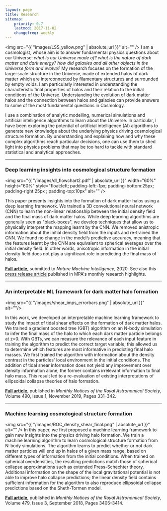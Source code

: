 ```yaml
---
layout: page
title: Research
sitemap:
    priority: 0.7
    lastmod: 2017-11-02
    changefreq: weekly
---
```

 <span class="image right"><img src="{{ "images/LSS_yellow.png" | absolute_url }}" alt="" /></span> 
I am a cosmologist, whose aim is to answer fundamental physics questions about our Universe: <i>what is our Universe made of? what is the nature of dark matter and dark energy? how did galaxies and all other objects in the Universe form and evolve?</i> My research focuses on the formation of the large-scale structure in the Universe, made of extended halos of dark matter which are interconnected by filamentary structures and surrounded by empty voids. I am particularly interested in understanding the characteristic final properties of halos and their relation to the initial conditions of the Universe. Understanding the evolution of dark matter halos and the connection between halos and galaxies can provide answers to some of the most fundamental questions in Cosmology.

I use a combination of analytic modelling, numerical simulations and artificial intelligence algorithms to learn about the Universe. In particular, I have been exploring the potential of artificial intelligence (AI) algorithms to generate new knowledge about the underlying physics driving cosmological structure formation. By understanding and explaining how and why these complex algorithms reach particular decisions, one can use them to shed light into physics problems that may be too hard to tackle with standard statistical and analytical approaches.

<hr />

### Deep learning insights into cosmological structure formation 


<img src="{{ "/images/dl_flowchart2.pdf" | absolute_url }}"  width="60%" height="60%" style="float:left; padding-left:-1px;
padding-bottom:25px; padding-right:25px ; padding-top:10px" alt="" />

This paper presents insights into the formation of dark matter halos using a deep learning framework. We trained a 3D convolutional neural network (CNN) to learn the non-linear relationship between the initial density field and the final mass of dark matter halos. While deep learning algorithms are generally seen as "black-boxes", we develop techniques that allow us to physically interpret the mapping learnt by the CNN. We removed anistropic information about the initial density field from the inputs and re-trained the CNN. We found no change in the model’s predictive accuracy, meaning that the features learnt by the CNN are equivalent to spherical averages over the initial density field. In other words, anisotropic information in the initial density field does not play a significant role in predicting the final mass of halos.

<a href="https://arxiv.org/abs/2011.10577"><b>Full article</b></a>, submitted to <i>Nature Machine Intelligence</i>, 2020. See also this <a href="https://www.mpa-garching.mpg.de/915942/hl202102?c=27981">press release article</a> published in MPA's monthly research highlights.

<hr />

### An interpretable ML framework for dark matter halo formation

<span class="image right"><img src="{{ "/images/shear_imps_errorbars.png" | absolute_url }}" alt=""/></span>

In this work, we developed an interpretable machine learning framework to study the impact of tidal shear effects on the formation of dark matter halos. We trained a gradient boosted tree (GBT) algorithm on an N-body simulation to infer the final mass of the halo to which each dark matter particle belongs at z=0. With GBTs, we can measure the relevance of each input feature in training the algorithm to predict the correct target variable; this allowed us to determine which features are most informative in predicting final halo masses. We first trained the algorithm with information about the density contrast in the particles' local environment in the initial conditions. The addition of tidal shear information does not yield any improvement over density information alone; the former contains irrelevant information to final halo mass. This result led to a re-evaluation of existing interpretations of ellipsoidal collapse theories of halo formation.

<a href="https://arxiv.org/abs/1906.06339"><b>Full article</b></a>, published in <i>Monthly Notices of the Royal Astronomical Society</i>, Volume 490, Issue 1, November 2019, Pages 331–342.

<hr />


### Machine learning cosmological structure formation

<span class="image left"><img src="{{ "/images/ROC_density_shear_final.png" | absolute_url }}" alt="" /></span>
In this paper, we first proposed a machine learning framework to gain new insights into the physics driving halo formation. We train a machine learning algorithm to learn cosmological structure formation from N-body simulations. The algorithm learns to predict whether or not dark matter particles will end up in halos of a given mass range, based on different types of information from the initial conditions.  When trained on spherical overdensities, the resulting predictions match those of spherical collapse approximations such as extended Press-Schechter theory. Additional information on the shape of the local gravitational potential is not able to improve halo collapse predictions; the linear density field contains sufficient information for the algorithm to also reproduce ellipsoidal collapse predictions based on the Sheth-Tormen model. 

<a href="https://arxiv.org/abs/1802.04271"><b>Full article</b></a>, published in <i>Monthly Notices of the Royal Astronomical Society</i>, Volume 479, Issue 3, September 2018, Pages 3405–3414.
